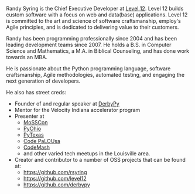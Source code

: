 Randy Syring is the Chief Executive Developer at [Level 12](http://www.level12.io).  Level 12 builds
custom software with a focus on web and data(base) applications.  Level 12 is committed to the art
and science of software craftsmanship, employ's Agile principles, and is dedicated to delivering
value to their customers.

Randy has been programming professionally since 2004 and has been leading development teams since
2007.  He holds a B.S. in Computer Science and Mathematics, a M.A. in Biblical Counseling, and has
done work towards an MBA.

He is passionate about the Python programming language, software craftsmanship, Agile methodologies,
automated testing, and engaging the next generation of developers.

He also has street creds:

* Founder of and regular speaker at [DerbyPy](http://www.meetup.com/DerbyPy/)
* Mentor for the Velocity Indiana accelerator program
* Presenter at
  * [MoSSCon](http://mosscon.org/speakers#RandySyring)
  * [PyOhio](http://pyohio.org/)
  * [PyTexas](https://www.pytexas.org/)
  * [Code PaLOUsa](http://www.codepalousa.com/)
  * [CodeMash](http://www.codemash.org/)
  * and other varied tech meetups in the Louisville area.
* Creator and contributor to a number of OSS projects that can be found at:
  * https://github.com/rsyring
  * https://github.com/level12
  * https://github.com/derbypy
